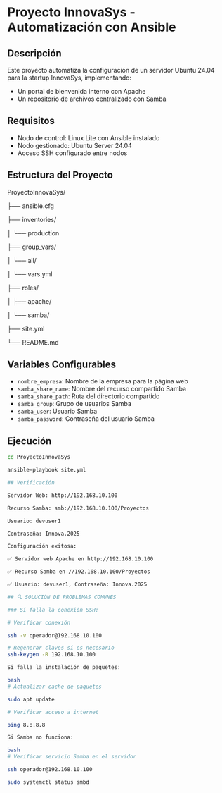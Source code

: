 # Proyecto InnovaSys - Automatización con Ansible

## Descripción
Este proyecto automatiza la configuración de un servidor Ubuntu 24.04 para la startup InnovaSys, implementando:
- Un portal de bienvenida interno con Apache
- Un repositorio de archivos centralizado con Samba

## Requisitos
- Nodo de control: Linux Lite con Ansible instalado
- Nodo gestionado: Ubuntu Server 24.04
- Acceso SSH configurado entre nodos

## Estructura del Proyecto

ProyectoInnovaSys/

├── ansible.cfg

├── inventories/

│ └── production

├── group_vars/

│ └── all/

│ └── vars.yml

├── roles/

│ ├── apache/

│ └── samba/

├── site.yml

└── README.md

## Variables Configurables
- `nombre_empresa`: Nombre de la empresa para la página web
- `samba_share_name`: Nombre del recurso compartido Samba
- `samba_share_path`: Ruta del directorio compartido
- `samba_group`: Grupo de usuarios Samba
- `samba_user`: Usuario Samba
- `samba_password`: Contraseña del usuario Samba

## Ejecución
```bash
cd ProyectoInnovaSys

ansible-playbook site.yml

## Verificación

Servidor Web: http://192.168.10.100

Recurso Samba: smb://192.168.10.100/Proyectos

Usuario: devuser1

Contraseña: Innova.2025

Configuración exitosa:

✅ Servidor web Apache en http://192.168.10.100

✅ Recurso Samba en //192.168.10.100/Proyectos

✅ Usuario: devuser1, Contraseña: Innova.2025

## 🔍 SOLUCIÓN DE PROBLEMAS COMUNES

### Si falla la conexión SSH:

# Verificar conexión

ssh -v operador@192.168.10.100

# Regenerar claves si es necesario
ssh-keygen -R 192.168.10.100

Si falla la instalación de paquetes:

bash
# Actualizar cache de paquetes

sudo apt update

# Verificar acceso a internet

ping 8.8.8.8

Si Samba no funciona:

bash
# Verificar servicio Samba en el servidor

ssh operador@192.168.10.100

sudo systemctl status smbd
